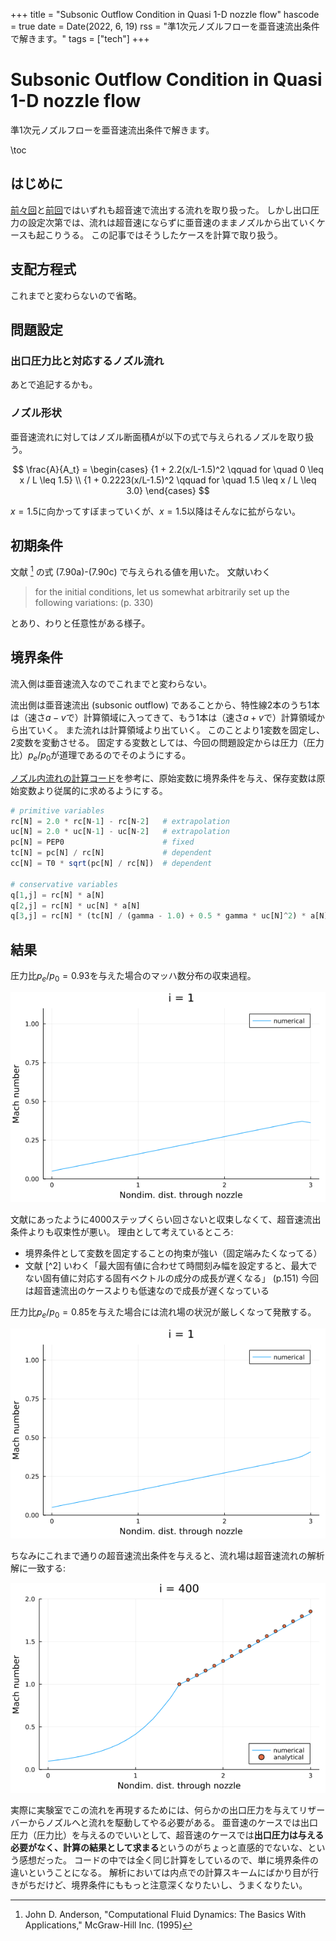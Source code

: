 +++
title = "Subsonic Outflow Condition in Quasi 1-D nozzle flow"
hascode = true
date = Date(2022, 6, 19)
rss = "準1次元ノズルフローを亜音速流出条件で解きます。"
tags = ["tech"]
+++

# Subsonic Outflow Condition in Quasi 1-D nozzle flow

準1次元ノズルフローを亜音速流出条件で解きます。

\toc

## はじめに

[前々回](/pages/018_quasi1d-nozzle-flow1/)と[前回](/pages/020_quasi1d-nozzle-flow2/)ではいずれも超音速で流出する流れを取り扱った。
しかし出口圧力の設定次第では、流れは超音速にならずに亜音速のままノズルから出ていくケースも起こりうる。
この記事ではそうしたケースを計算で取り扱う。

## 支配方程式

これまでと変わらないので省略。

## 問題設定

### 出口圧力比と対応するノズル流れ

あとで追記するかも。

### ノズル形状

亜音速流れに対してはノズル断面積$A$が以下の式で与えられるノズルを取り扱う。

$$
\frac{A}{A_t} =
\begin{cases}
{1 + 2.2(x/L-1.5)^2 \qquad for \quad  0 \leq x / L \leq 1.5} \\
{1 + 0.2223(x/L-1.5)^2 \qquad for \quad 1.5 \leq x / L \leq 3.0}
\end{cases}
$$

$x = 1.5$に向かってすぼまっていくが、$x = 1.5$以降はそんなに拡がらない。

## 初期条件

文献 [^1] の式 (7.90a)-(7.90c) で与えられる値を用いた。
文献いわく

> for the initial conditions, let us somewhat arbitrarily set up the following variations: (p. 330)

とあり、わりと任意性がある様子。

## 境界条件

流入側は亜音速流入なのでこれまでと変わらない。

流出側は亜音速流出 (subsonic outflow) であることから、特性線2本のうち1本は（速さ$a-v$で）計算領域に入ってきて、もう1本は（速さ$a+v$で）計算領域から出ていく。
また流れは計算領域より出ていく。
このことより1変数を固定し、2変数を変動させる。
固定する変数としては、今回の問題設定からは圧力（圧力比）$p_e/p_0$が道理であるのでそのようにする。

[ノズル内流れの計算コード](https://www.jsass.or.jp/wp-content/uploads/2018/11/laxf2v2-LavalNozzle.f.txt)を参考に、原始変数に境界条件を与え、保存変数は原始変数より従属的に求めるようにする。

```julia
# primitive variables
rc[N] = 2.0 * rc[N-1] - rc[N-2]   # extrapolation
uc[N] = 2.0 * uc[N-1] - uc[N-2]   # extrapolation
pc[N] = PEP0                      # fixed
tc[N] = pc[N] / rc[N]             # dependent
cc[N] = T0 * sqrt(pc[N] / rc[N])  # dependent

# conservative variables
q[1,j] = rc[N] * a[N]
q[2,j] = rc[N] * uc[N] * a[N]
q[3,j] = rc[N] * (tc[N] / (gamma - 1.0) + 0.5 * gamma * uc[N]^2) * a[N]
```

## 結果

圧力比$p_e/p_0 = 0.93$を与えた場合のマッハ数分布の収束過程。

![](/pages/img/023_mach-pep0-093.gif)

文献にあったように4000ステップくらい回さないと収束しなくて、超音速流出条件よりも収束性が悪い。
理由として考えているところ:

- 境界条件として変数を固定することの拘束が強い（固定端みたくなってる）
- 文献 [^2] いわく「最大固有値に合わせて時間刻み幅を設定すると、最大でない固有値に対応する固有ベクトルの成分の成長が遅くなる」 (p.151) 今回は超音速流出のケースよりも低速なので成長が遅くなっている

圧力比$p_e/p_0 = 0.85$を与えた場合には流れ場の状況が厳しくなって発散する。

![](/pages/img/023_mach-pep0-085.gif)

ちなみにこれまで通りの超音速流出条件を与えると、流れ場は超音速流れの解析解に一致する:

![](/pages/img/023_mach-supersonic-outflow.png)

実際に実験室でこの流れを再現するためには、何らかの出口圧力を与えてリザーバーからノズルへと流れを駆動してやる必要がある。
亜音速のケースでは出口圧力（圧力比）を与えるのでいいとして、超音速のケースでは**出口圧力は与える必要がなく、計算の結果として求まる**というのがちょっと直感的でないな、という感想だった。
コードの中では全く同じ計算をしているので、単に境界条件の違いということになる。
解析においては内点での計算スキームにばかり目が行きがちだけど、境界条件にももっと注意深くなりたいし、うまくなりたい。


[^1]: John D. Anderson, "Computational Fluid Dynamics: The Basics With Applications," McGraw-Hill Inc. (1995)
[^1]: 藤井, 立川, "Pythonで学ぶ流体力学の数値計算法," オーム社 (2020)
